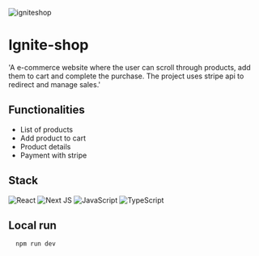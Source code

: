 ![igniteshop](https://github.com/gabislera/Ignite-shop/assets/112272723/f365c0b2-e799-430c-8bf7-73ac634dc484)

# Ignite-shop
'A e-commerce website where the user can scroll through products, add them to cart and complete the purchase. The project uses stripe api to redirect and manage sales.'


## Functionalities

- List of products
- Add product to cart
- Product details
- Payment with stripe


## Stack

![React](https://img.shields.io/badge/react-%2320232a.svg?style=for-the-badge&logo=react&logoColor=%2361DAFB)
![Next JS](https://img.shields.io/badge/Next-black?style=for-the-badge&logo=next.js&logoColor=white)
![JavaScript](https://img.shields.io/badge/javascript-%23323330.svg?style=for-the-badge&logo=javascript&logoColor=%23F7DF1E)
![TypeScript](https://img.shields.io/badge/typescript-%23007ACC.svg?style=for-the-badge&logo=typescript&logoColor=white)



## Local run

```bash
  npm run dev
```
